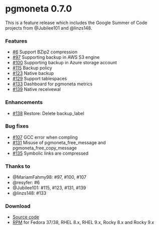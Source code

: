 # pgmoneta 0.7.0

This is a feature release which includes the Google Summer of Code projects
from @Jubilee101 and @linzs148.

### Features

* [#6](https://github.com/pgmoneta/pgmoneta/issues/6) Support BZip2 compression
* [#97](https://github.com/pgmoneta/pgmoneta/issues/97) Supporting backup in AWS S3 engine
* [#100](https://github.com/pgmoneta/pgmoneta/issues/100) Supporting backup in Azure storage account
* [#115](https://github.com/pgmoneta/pgmoneta/issues/115) Backup policy
* [#123](https://github.com/pgmoneta/pgmoneta/issues/123) Native backup
* [#129](https://github.com/pgmoneta/pgmoneta/issues/129) Support tablespaces
* [#133](https://github.com/pgmoneta/pgmoneta/issues/133) Dashboard for pgmoneta metrics
* [#139](https://github.com/pgmoneta/pgmoneta/issues/139) Native receivewal

### Enhancements

* [#138](https://github.com/pgmoneta/pgmoneta/issues/138) Restore: Delete backup_label

### Bug fixes

* [#107](https://github.com/pgmoneta/pgmoneta/issues/107) GCC error when compling
* [#131](https://github.com/pgmoneta/pgmoneta/issues/131) Misuse of pgmoneta_free_message and pgmoneta_free_copy_message
* [#135](https://github.com/pgmoneta/pgmoneta/issues/135) Symbolic links are compressed

### Thanks to

* @MariamFahmy98: #97, #100, #107
* @resyfer: #6
* @Jubilee101: #115, #123, #131, #139
* @linzs148: #133

### Download

* [Source code](https://github.com/pgmoneta/pgmoneta/releases/download/0.7.0/pgmoneta-0.7.0.tar.gz)
* [RPM](https://yum.postgresql.org) for Fedora 37/38, RHEL 8.x, RHEL 9.x, Rocky 8.x and Rocky 9.x
